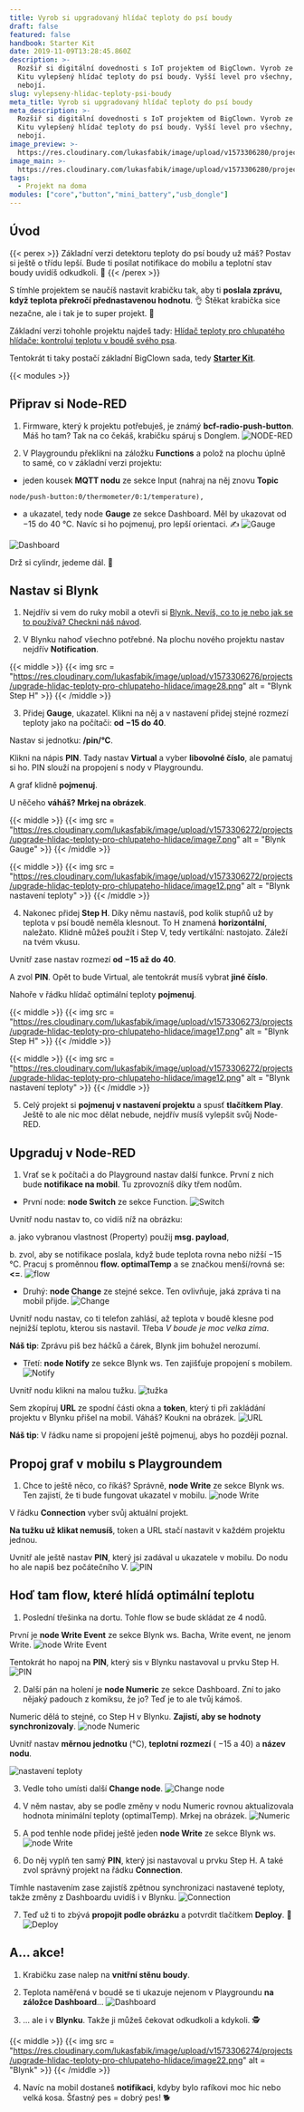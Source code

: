 ```yaml
---
title: Vyrob si upgradovaný hlídač teploty do psí boudy
draft: false
featured: false
handbook: Starter Kit
date: 2019-11-09T13:28:45.860Z
description: >-
  Rozšiř si digitální dovednosti s IoT projektem od BigClown. Vyrob ze Starter
  Kitu vylepšený hlídač teploty do psí boudy. Vyšší level pro všechny, kdo se
  nebojí.
slug: vylepseny-hlidac-teploty-psi-boudy
meta_title: Vyrob si upgradovaný hlídač teploty do psí boudy
meta_description: >-
  Rozšiř si digitální dovednosti s IoT projektem od BigClown. Vyrob ze Starter
  Kitu vylepšený hlídač teploty do psí boudy. Vyšší level pro všechny, kdo se
  nebojí.
image_preview: >-
  https://res.cloudinary.com/lukasfabik/image/upload/v1573306280/projects/upgrade-hlidac-teploty-pro-chlupateho-hlidace/10-ilustrace-ma-pes-v-boude-dostatek-tepla-se-stickerem.png
image_main: >-
  https://res.cloudinary.com/lukasfabik/image/upload/v1573306280/projects/upgrade-hlidac-teploty-pro-chlupateho-hlidace/10-ilustrace-ma-pes-v-boude-dostatek-tepla-se-stickerem.png
tags:
  - Projekt na doma
modules: ["core","button","mini_battery","usb_dongle"]
---
```


## Úvod

{{< perex >}}
Základní verzi detektoru teploty do psí boudy už máš? Postav si ještě o třídu lepší. Bude ti posílat notifikace do mobilu a teplotní stav boudy uvidíš odkudkoli. 🐶
{{< /perex >}}

S tímhle projektem se naučíš nastavit krabičku tak, aby ti **poslala zprávu, když teplota překročí přednastavenou hodnotu**. 👌 Štěkat krabička sice nezačne, ale i tak je to super projekt. 🐩

Základní verzi tohohle projektu najdeš tady: [Hlídač teploty pro chlupatého hlídače: kontroluj teplotu v boudě svého psa](/cs/projects/hlidac-teploty-psi-boudy/).

Tentokrát ti taky postačí základní BigClown sada, tedy [**Starter Kit**](https://shop.hardwario.com/starter-kit/).

{{< modules >}}

## Připrav si Node-RED

1. Firmware, který k projektu potřebuješ, je známý **bcf-radio-push-button**. Máš ho tam? Tak na co čekáš, krabičku spáruj s Donglem.
![NODE-RED](https://res.cloudinary.com/lukasfabik/image/upload/v1573306270/projects/upgrade-hlidac-teploty-pro-chlupateho-hlidace/image5.png)

2. V Playgroundu překlikni na záložku **Functions** a polož na plochu úplně to samé, co v základní verzi projektu:

- jeden kousek **MQTT nodu** ze sekce Input (nahraj na něj znovu **Topic**

```
node/push-button:0/thermometer/0:1/temperature),
```

- a ukazatel, tedy node **Gauge** ze sekce Dashboard. Měl by ukazovat od −15 do 40 °C. Navíc si ho pojmenuj, pro lepší orientaci. ✍️
![Gauge](https://res.cloudinary.com/lukasfabik/image/upload/v1573306271/projects/upgrade-hlidac-teploty-pro-chlupateho-hlidace/image3.png)

![Dashboard](https://res.cloudinary.com/lukasfabik/image/upload/v1573306276/projects/upgrade-hlidac-teploty-pro-chlupateho-hlidace/image25.png)

Drž si cylindr, jedeme dál. 🎩

## Nastav si Blynk

1. Nejdřív si vem do ruky mobil a otevři si [Blynk. Nevíš, co to je nebo jak se to používá? Checkni náš návod](/cs/academy/jak-pripojit-blynk/).

2. V Blynku nahoď všechno potřebné. Na plochu nového projektu nastav nejdřív **Notification**.

{{< middle >}}
{{< img src = "https://res.cloudinary.com/lukasfabik/image/upload/v1573306276/projects/upgrade-hlidac-teploty-pro-chlupateho-hlidace/image28.png" alt = "Blynk Step H" >}}
{{< /middle >}}

3. Přidej **Gauge**, ukazatel. Klikni na něj a v nastavení přidej stejné rozmezí teploty jako na počítači: **od −15 do 40**.

Nastav si jednotku: **/pin/°C**.

Klikni na nápis **PIN**. Tady nastav **Virtual** a vyber **libovolné číslo**, ale pamatuj si ho. PIN slouží na propojení s nody v Playgroundu.

A graf klidně **pojmenuj**.

U něčeho **váháš? Mrkej na obrázek**.

{{< middle >}}
{{< img src = "https://res.cloudinary.com/lukasfabik/image/upload/v1573306272/projects/upgrade-hlidac-teploty-pro-chlupateho-hlidace/image7.png" alt = "Blynk Gauge" >}}
{{< /middle >}}

{{< middle >}}
{{< img src = "https://res.cloudinary.com/lukasfabik/image/upload/v1573306272/projects/upgrade-hlidac-teploty-pro-chlupateho-hlidace/image12.png" alt = "Blynk nastavení teploty" >}}
{{< /middle >}}

4. Nakonec přidej **Step H**. Díky němu nastavíš, pod kolik stupňů už by teplota v psí boudě neměla klesnout. To H znamená **horizontální**, naležato. Klidně můžeš použít i Step V, tedy vertikální: nastojato. Záleží na tvém vkusu.

Uvnitř zase nastav rozmezí **od −15 až do 40**.

A zvol **PIN**. Opět to bude Virtual, ale tentokrát musíš vybrat **jiné číslo**.

Nahoře v řádku hlídač optimální teploty **pojmenuj**.

{{< middle >}}
{{< img src = "https://res.cloudinary.com/lukasfabik/image/upload/v1573306273/projects/upgrade-hlidac-teploty-pro-chlupateho-hlidace/image17.png" alt = "Blynk Step H" >}}
{{< /middle >}}

{{< middle >}}
{{< img src = "https://res.cloudinary.com/lukasfabik/image/upload/v1573306272/projects/upgrade-hlidac-teploty-pro-chlupateho-hlidace/image12.png" alt = "Blynk nastavení teploty" >}}
{{< /middle >}}

5. Celý projekt si **pojmenuj v nastavení projektu** a spusť **tlačítkem Play**. Ještě to ale nic moc dělat nebude, nejdřív musíš vylepšit svůj Node-RED.

## Upgraduj v Node-RED

1. Vrať se k počítači a do Playground nastav další funkce. První z nich bude **notifikace na mobil**. Tu zprovozníš díky třem nodům.

- První node: **node Switch** ze sekce Function.
![Switch](https://res.cloudinary.com/lukasfabik/image/upload/v1573306271/projects/upgrade-hlidac-teploty-pro-chlupateho-hlidace/image10.png)

Uvnitř nodu nastav to, co vidíš níž na obrázku:

a. jako vybranou vlastnost (Property) použij **msg. payload**,

b. zvol, aby se notifikace poslala, když bude teplota rovna nebo nižší −15 °C. Pracuj s proměnnou **flow. optimalTemp** a se značkou menší/rovná se: **<=**.
![flow](https://res.cloudinary.com/lukasfabik/image/upload/v1573306274/projects/upgrade-hlidac-teploty-pro-chlupateho-hlidace/image20.png)

- Druhý: **node Change** ze stejné sekce. Ten ovlivňuje, jaká zpráva ti na mobil přijde.
![Change](https://res.cloudinary.com/lukasfabik/image/upload/v1573306273/projects/upgrade-hlidac-teploty-pro-chlupateho-hlidace/image16.png)

Uvnitř nodu nastav, co ti telefon zahlásí, až teplota v boudě klesne pod nejnižší teplotu, kterou sis nastavil. Třeba _V boude je moc velka zima_.

**Náš tip**: Zprávu piš bez háčků a čárek, Blynk jim bohužel nerozumí.

- Třetí: **node Notify** ze sekce Blynk ws. Ten zajišťuje propojení s mobilem.
![Notify](https://res.cloudinary.com/lukasfabik/image/upload/v1573306271/projects/upgrade-hlidac-teploty-pro-chlupateho-hlidace/image2.png)

Uvnitř nodu klikni na malou tužku.
![tužka](https://res.cloudinary.com/lukasfabik/image/upload/v1573306276/projects/upgrade-hlidac-teploty-pro-chlupateho-hlidace/image24.png)

Sem zkopíruj **URL** ze spodní části okna a **token**, který ti při zakládání projektu v Blynku přišel na mobil. Váháš? Koukni na obrázek.
![URL](https://res.cloudinary.com/lukasfabik/image/upload/v1573306273/projects/upgrade-hlidac-teploty-pro-chlupateho-hlidace/image9.png)

**Náš tip**: V řádku name si propojení ještě pojmenuj, abys ho později poznal.

## Propoj graf v mobilu s Playgroundem

1. Chce to ještě něco, co říkáš? Správně, **node Write** ze sekce Blynk ws. Ten zajistí, že ti bude fungovat ukazatel v mobilu.
![node Write](https://res.cloudinary.com/lukasfabik/image/upload/v1573306275/projects/upgrade-hlidac-teploty-pro-chlupateho-hlidace/image18.png)

V řádku **Connection** vyber svůj aktuální projekt.

**Na tužku už klikat nemusíš**, token a URL stačí nastavit v každém projektu jednou.

Uvnitř ale ještě nastav **PIN**, který jsi zadával u ukazatele v mobilu. Do nodu ho ale napiš bez počátečního V.
![PIN](https://res.cloudinary.com/lukasfabik/image/upload/v1573306271/projects/upgrade-hlidac-teploty-pro-chlupateho-hlidace/image6.png)

## Hoď tam flow, které hlídá optimální teplotu

1. Poslední třešinka na dortu. Tohle flow se bude skládat ze 4 nodů.

První je **node Write Event** ze sekce Blynk ws. Bacha, Write event, ne jenom Write.
![node Write Event](https://res.cloudinary.com/lukasfabik/image/upload/v1573306271/projects/upgrade-hlidac-teploty-pro-chlupateho-hlidace/image4.png)

Tentokrát ho napoj na **PIN**, který sis v Blynku nastavoval u prvku Step H.
![PIN](https://res.cloudinary.com/lukasfabik/image/upload/v1573306272/projects/upgrade-hlidac-teploty-pro-chlupateho-hlidace/image11.png)

2. Další pán na holení je **node Numeric** ze sekce Dashboard. Zní to jako nějaký padouch z komiksu, že jo? Teď je to ale tvůj kámoš.

Numeric dělá to stejné, co Step H v Blynku. **Zajistí, aby se hodnoty synchronizovaly**.
![node Numeric](https://res.cloudinary.com/lukasfabik/image/upload/v1573306274/projects/upgrade-hlidac-teploty-pro-chlupateho-hlidace/image19.png)

Uvnitř nastav **měrnou jednotku** (°C), **teplotní rozmezí** ( −15 a 40) a **název nodu**.

![nastavení teploty](https://res.cloudinary.com/lukasfabik/image/upload/v1573306276/projects/upgrade-hlidac-teploty-pro-chlupateho-hlidace/image25.png)

3. Vedle toho umísti další **Change node**.
![Change node](https://res.cloudinary.com/lukasfabik/image/upload/v1573306271/projects/upgrade-hlidac-teploty-pro-chlupateho-hlidace/image1.png)

4. V něm nastav, aby se podle změny v nodu Numeric rovnou aktualizovala hodnota minimální teploty (optimalTemp). Mrkej na obrázek.
![Numeric](https://res.cloudinary.com/lukasfabik/image/upload/v1573306275/projects/upgrade-hlidac-teploty-pro-chlupateho-hlidace/image23.png)

5. A pod tenhle node přidej ještě jeden **node Write** ze sekce Blynk ws.
![node Write](https://res.cloudinary.com/lukasfabik/image/upload/v1573306273/projects/upgrade-hlidac-teploty-pro-chlupateho-hlidace/image14.png)

6. Do něj vyplň ten samý **PIN**, který jsi nastavoval u prvku Step H. A také zvol správný projekt na řádku **Connection**.

Tímhle nastavením zase zajistíš zpětnou synchronizaci nastavené teploty, takže změny z Dashboardu uvidíš i v Blynku.
![Connection](https://res.cloudinary.com/lukasfabik/image/upload/v1573306271/projects/upgrade-hlidac-teploty-pro-chlupateho-hlidace/image8.png)

7. Teď už ti to zbývá **propojit podle obrázku** a potvrdit tlačítkem **Deploy**. 🙌
![Deploy](https://res.cloudinary.com/lukasfabik/image/upload/v1573306275/projects/upgrade-hlidac-teploty-pro-chlupateho-hlidace/image21.png)

## A... akce!

1. Krabičku zase nalep na **vnitřní stěnu boudy**.
2. Teplota naměřená v boudě se ti ukazuje nejenom v Playgroundu **na záložce Dashboard**…
![Dashboard](https://res.cloudinary.com/lukasfabik/image/upload/v1573306275/projects/upgrade-hlidac-teploty-pro-chlupateho-hlidace/image26.png)

3. … ale i v **Blynku**. Takže ji můžeš čekovat odkudkoli a kdykoli. 🕵️

{{< middle >}}
{{< img src = "https://res.cloudinary.com/lukasfabik/image/upload/v1573306274/projects/upgrade-hlidac-teploty-pro-chlupateho-hlidace/image22.png" alt = "Blynk" >}}
{{< /middle >}}

4. Navíc na mobil dostaneš **notifikaci**, kdyby bylo rafíkovi moc hic nebo velká kosa. Šťastný pes = dobrý pes! 🐕
